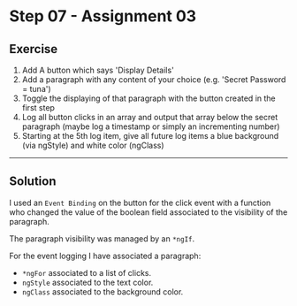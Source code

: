 # Step 07 - Assignment 03

## Exercise

1. Add A button which says 'Display Details'
2. Add a paragraph with any content of your choice (e.g. 'Secret Password = tuna')
3. Toggle the displaying of that paragraph with the button created in the first step
4. Log all button clicks in an array and output that array below the secret paragraph (maybe log a timestamp or simply an incrementing number)
5. Starting at the 5th log item, give all future log items a blue background (via ngStyle) and white color (ngClass)

---

## Solution

I used an `Event Binding` on the button for the click event with a function who changed the value of the boolean field associated to the visibility of the paragraph.

The paragraph visibility was managed by an `*ngIf`.

For the event logging I have associated a paragraph:
- `*ngFor` associated to a list of clicks.
- `ngStyle` associated to the text color.
- `ngClass` associated to the background color.

